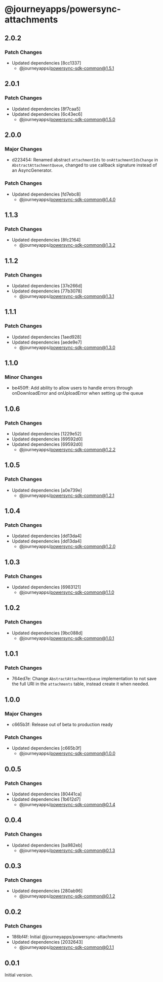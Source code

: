 # @journeyapps/powersync-attachments

## 2.0.2

### Patch Changes

- Updated dependencies [8cc1337]
  - @journeyapps/powersync-sdk-common@1.5.1

## 2.0.1

### Patch Changes

- Updated dependencies [8f7caa5]
- Updated dependencies [6c43ec6]
  - @journeyapps/powersync-sdk-common@1.5.0

## 2.0.0

### Major Changes

- d223454: Renamed abstract `attachmentIds` to `onAttachmentIdsChange` in `AbstractAttachmentQueue`, changed to use callback signature instead of an AsyncGenerator.

### Patch Changes

- Updated dependencies [fd7ebc8]
  - @journeyapps/powersync-sdk-common@1.4.0

## 1.1.3

### Patch Changes

- Updated dependencies [8fc2164]
  - @journeyapps/powersync-sdk-common@1.3.2

## 1.1.2

### Patch Changes

- Updated dependencies [37e266d]
- Updated dependencies [77b3078]
  - @journeyapps/powersync-sdk-common@1.3.1

## 1.1.1

### Patch Changes

- Updated dependencies [1aed928]
- Updated dependencies [aede9e7]
  - @journeyapps/powersync-sdk-common@1.3.0

## 1.1.0

### Minor Changes

- be450ff: Add ability to allow users to handle errors through onDownloadError and onUploadError when setting up the queue

## 1.0.6

### Patch Changes

- Updated dependencies [1229e52]
- Updated dependencies [69592d0]
- Updated dependencies [69592d0]
  - @journeyapps/powersync-sdk-common@1.2.2

## 1.0.5

### Patch Changes

- Updated dependencies [a0e739e]
  - @journeyapps/powersync-sdk-common@1.2.1

## 1.0.4

### Patch Changes

- Updated dependencies [dd13da4]
- Updated dependencies [dd13da4]
  - @journeyapps/powersync-sdk-common@1.2.0

## 1.0.3

### Patch Changes

- Updated dependencies [6983121]
  - @journeyapps/powersync-sdk-common@1.1.0

## 1.0.2

### Patch Changes

- Updated dependencies [9bc088d]
  - @journeyapps/powersync-sdk-common@1.0.1

## 1.0.1

### Patch Changes

- 764ed7e: Change `AbstractAttachmentQueue` implementation to not save the full URI in the `attachments` table, instead create it when needed.

## 1.0.0

### Major Changes

- c665b3f: Release out of beta to production ready

### Patch Changes

- Updated dependencies [c665b3f]
  - @journeyapps/powersync-sdk-common@1.0.0

## 0.0.5

### Patch Changes

- Updated dependencies [80441ca]
- Updated dependencies [1b612d7]
  - @journeyapps/powersync-sdk-common@0.1.4

## 0.0.4

### Patch Changes

- Updated dependencies [ba982eb]
  - @journeyapps/powersync-sdk-common@0.1.3

## 0.0.3

### Patch Changes

- Updated dependencies [280ab96]
  - @journeyapps/powersync-sdk-common@0.1.2

## 0.0.2

### Patch Changes

- 186bf4f: Initial @journeyapps/powersync-attachments
- Updated dependencies [2032643]
  - @journeyapps/powersync-sdk-common@0.1.1

## 0.0.1

Initial version.
